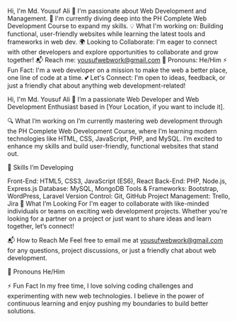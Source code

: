 Hi, I'm Md. Yousuf Ali
👋 I'm passionate about Web Development and Management.
🌱 I'm currently diving deep into the PH Complete Web Development Course to expand my skills.
💡 What I'm working on: Building functional, user-friendly websites while learning the latest tools and frameworks in web dev.
🌍 Looking to Collaborate: I'm eager to connect with other developers and explore opportunities to collaborate and grow together!
📬 Reach me: yousufwebwork@gmail.com
🎯 Pronouns: He/Him
⚡ Fun Fact: I'm a web developer on a mission to make the web a better place, one line of code at a time.
💕 Let's Connect: I'm open to ideas, feedback, or just a friendly chat about anything web development-related!

<!---
yousufali156/yousufali156 is a ✨ special ✨ repository because its `README.md` (this file) appears on your GitHub profile.
You can click the Preview link to take a look at your changes.
--->





Hi, I'm Md. Yousuf Ali 👋
I’m a passionate Web Developer and Web Development Enthusiast based in [Your Location, if you want to include it].

🔍 What I’m working on
I’m currently mastering web development through the PH Complete Web Development Course, where I’m learning modern technologies like HTML, CSS, JavaScript, PHP, and MySQL. I’m excited to enhance my skills and build user-friendly, functional websites that stand out.

🌱 Skills I’m Developing

Front-End: HTML5, CSS3, JavaScript (ES6), React
Back-End: PHP, Node.js, Express.js
Database: MySQL, MongoDB
Tools & Frameworks: Bootstrap, WordPress, Laravel
Version Control: Git, GitHub
Project Management: Trello, Jira
💬 What I’m Looking For
I'm eager to collaborate with like-minded individuals or teams on exciting web development projects. Whether you're looking for a partner on a project or just want to share ideas and learn together, let’s connect!

📬 How to Reach Me
Feel free to email me at yousufwebwork@gmail.com for any questions, project discussions, or just a friendly chat about web development.

🎯 Pronouns
He/Him

⚡ Fun Fact
In my free time, I love solving coding challenges and experimenting with new web technologies. I believe in the power of continuous learning and enjoy pushing my boundaries to build better solutions.
